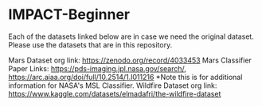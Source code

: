 # IMPACT-Beginner

Each of the datasets linked below are in case we need the original dataset. Please use the datasets that are in this repository.

Mars Dataset org link:  https://zenodo.org/record/4033453
Mars Classifier Paper Links: https://pds-imaging.jpl.nasa.gov/search/, https://arc.aiaa.org/doi/full/10.2514/1.I011216 *Note this is for additional information for NASA's MSL Classifier.
Wildfire Dataset org link: https://www.kaggle.com/datasets/elmadafri/the-wildfire-dataset 
